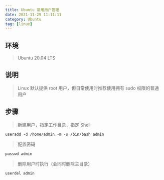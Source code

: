 ```yaml
---
title: Ubuntu 常用用户管理
date: 2021-11-29 11:11:11
category: Ubuntu
tag: [linux]
---
```


## 环境

> Ubuntu 20.04 LTS



## 说明

> Linux 默认提供 root 用户，但日常使用时推荐使用拥有 sudo 权限的普通用户



## 步骤

> 新建用户，指定工作目录，指定 Shell

```shell
useradd -d /home/admin -m -s /bin/bash admin
```

> 配置密码

```shell
passwd admin
```

> 删除用户时执行（会同时删除主目录）

```shell
userdel admin
```



